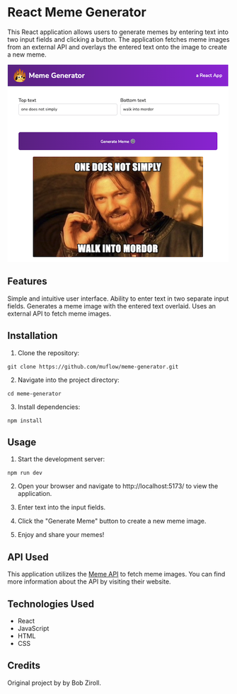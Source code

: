 # React Meme Generator

This React application allows users to generate memes by entering text into two input fields and clicking a button. The application fetches meme images from an external API and overlays the entered text onto the image to create a new meme.

![This is an alt text.](./public/img/screenshot.png 'screenshot of the UI.')

## Features

Simple and intuitive user interface.
Ability to enter text in two separate input fields.
Generates a meme image with the entered text overlaid.
Uses an external API to fetch meme images.

## Installation

1. Clone the repository:

```
git clone https://github.com/muflow/meme-generator.git
```

2. Navigate into the project directory:

```
cd meme-generator
```

3. Install dependencies:

```
npm install
```

## Usage

1. Start the development server:

```
npm run dev
```

2. Open your browser and navigate to http://localhost:5173/ to view the application.

3. Enter text into the input fields.

4. Click the "Generate Meme" button to create a new meme image.

5. Enjoy and share your memes!

## API Used

This application utilizes the [Meme API](https://api.imgflip.com/get_memes) to fetch meme images. You can find more information about the API by visiting their website.

## Technologies Used

- React
- JavaScript
- HTML
- CSS

## Credits

Original project by by Bob Ziroll.
